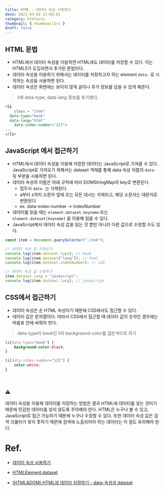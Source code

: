 ```yaml
---
title: HTML - 데이터 속성 사용하기
date: 2021-03-03 21:03:81
category: html&css
thumbnail: { thumbnailSrc }
draft: false
---
```


## HTML 문법

- HTML에서 데이터 속성을 이용하면 HTML에도 데이터를 저장할 수 있다. 이는 HTML5가 도입되면서 추가된 문법이다.
- 데이터 속성을 이용하기 위해서는 데이터를 저장하고자 하는 element `data-` 로 시작하는 속성을 사용하면 된다.
- 데이터 속성은 화면에는 보이지 않게 글이나 추가 정보를 담을 수 있게 해준다.

> li에 data-type, data-lang 정보를 추가했다.

```html
<li
	class = "item" 
  data-type="book"
  data-lang="html"
	data-index-number="123">
...
</li>
```

## JavaScript 에서 접근하기

- HTML에서 데이터 속성을 이용해 저장한 데이터는 JavaScript로 가져올 수 있다. JavaScript로 가져오기 위해서는 dataset 객체를 통해 data 속성 이름의 `data-` 뒷 부분을 사용하면 된다.
- 데이터 속성의 이름은 아래 규칙에 따라 DOMStringMap의 key로 변환된다.
    - 접두사 `data-` 는 삭제된다.
    - a부터 z까지 소문자 앞에 오는 모든 대시는 삭제되고, 해당 소문자는 대문자로 변환된다
    - ex. data-index-number → indexNumber
- 데이터를 읽을 때는 `element.dataset.keyname` 또는 `element.dataset[keyname]` 을 이용해 읽을 수 있다.
- JavaScript에서 데이터 속성 값을 읽는 것 뿐만 아니라 다른 값으로 수정할 수도 있다.

```jsx
const item = document.querySelector(".item");

// 데이터 속성 값 가져오기
console.log(item.dataset.type); // book
console.log(item.dataset["lang"]); // html
console.log(item.dataset.indexNumber); // 123

// 데이터 속성 값 수정하기
item.dataset.lang = "javascript";
console.log(item.dataset.lang); // javascript
```

## CSS에서 접근하기

- 데이터 속성은 순 HTML 속성이기 때문에 CSS에서도 접근할 수 있다.
- 데이터 값은 문자열이다. 따라서 CSS에서 접근할 때 데이터 값이 숫자인 경우에는 따옴표 안에 써줘야 한다.

> data-type이 book인 li의 background-color를 검은색으로 하기

```css
li[data-type="book"] {
    background-color:black;
}

li[data-index-number="123"] {
    color:white;
}
```

<br>

### ⚠️  
데이터 속성을 이용해 데이터를 저장하는 방법은 결국 HTML에 데이터를 넣는 것이기 때문에 민감한 데이터를 넣지 않도록 주의해야 한다. HTML은 누구나 볼 수 있고, JavaScript로 접근 가능하기 때문에 누구나 수정할 수 있다. 또한 데이터 속성 값은 검색 크롤러가 찾지 못하기 때문에 검색에 노출되어야 하는 데이터는 이 점도 유의해야 한다.


# Ref.

- [데이터 속성 사용하기](https://developer.mozilla.org/ko/docs/Learn/HTML/Howto/Use_data_attributes)

- [HTMLElement.dataset](https://developer.mozilla.org/ko/docs/Web/API/HTMLOrForeignElement/dataset)

- [(HTML&DOM) HTML에 데이터 저장하기 - data-속성과 dataset](https://www.zerocho.com/category/HTML&DOM/post/5a76d1eaabd090001b981ba6)